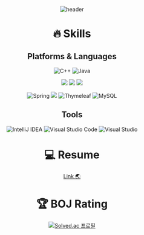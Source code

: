 <!-- ### Hi there 👋 -->
<div align="center">

![header](https://capsule-render.vercel.app/api?type=Waving&color=timeGradient&height=300&section=header&text=Hi%20there&fontSize=90)
 # 🔥 Skills 

## Platforms & Languages
![C++](https://img.shields.io/badge/c++-%2300599C.svg?style=for-the-badge&logo=c%2B%2B&logoColor=white)
![Java](https://img.shields.io/badge/java-%23ED8B00.svg?style=for-the-badge&logo=java&logoColor=white)  
 
<img src="https://img.shields.io/badge/html5-E34F26?style=for-the-badge&logo=html5&logoColor=white"></img>
<img src="https://img.shields.io/badge/css-1572B6?style=for-the-badge&logo=css3&logoColor=white"></img>
<img src="https://img.shields.io/badge/javascript-F7DF1E?style=for-the-badge&logo=javascript&logoColor=black"></img>  

![Spring](https://img.shields.io/badge/spring-%236DB33F.svg?style=for-the-badge&logo=spring&logoColor=white)
 <img src="https://img.shields.io/badge/springboot-6DB33F?style=for-the-badge&logo=springboot&logoColor=white"></img>
![Thymeleaf](https://img.shields.io/badge/Thymeleaf-%23005C0F.svg?style=for-the-badge&logo=Thymeleaf&logoColor=white)
![MySQL](https://img.shields.io/badge/mysql-%2300f.svg?style=for-the-badge&logo=mysql&logoColor=white)

## Tools
![IntelliJ IDEA](https://img.shields.io/badge/IntelliJIDEA-000000.svg?style=for-the-badge&logo=intellij-idea&logoColor=white)
![Visual Studio Code](https://img.shields.io/badge/Visual%20Studio%20Code-0078d7.svg?style=for-the-badge&logo=visual-studio-code&logoColor=white)
![Visual Studio](https://img.shields.io/badge/Visual%20Studio-5C2D91.svg?style=for-the-badge&logo=visual-studio&logoColor=white)


# 💻 Resume
[Link 🌏](https://drive.google.com/file/d/1RbgjFCwHbPiE0hV_IYl4GUGl95hYCY-Q/view?usp=sharing)

# :trophy: BOJ Rating
[![Solved.ac
프로필](http://mazassumnida.wtf/api/v2/generate_badge?boj=johan1103)](https://solved.ac/johan1103)
   </div>
<!--
**johan1103/johan1103** is a ✨ _special_ ✨ repository because its `README.md` (this file) appears on your GitHub profile.


Here are some ideas to get you started:

![Spring](https://img.shields.io/badge/spring-%236DB33F.svg?style=for-the-badge&logo=spring&logoColor=white)

- 🔭 I’m currently working on ...
- 🌱 I’m currently learning ...
- 👯 I’m looking to collaborate on ...
- 🤔 I’m looking for help with ...
- 💬 Ask me about ...
- 📫 How to reach me: ...
- 😄 Pronouns: ...
- ⚡ Fun fact: ...
-->
